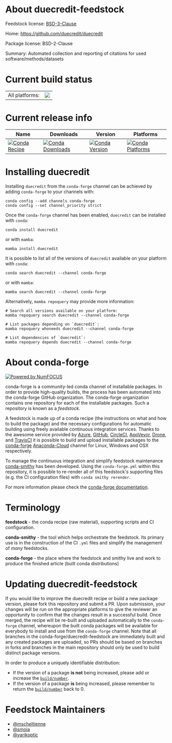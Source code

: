 About duecredit-feedstock
=========================

Feedstock license: [BSD-3-Clause](https://github.com/conda-forge/duecredit-feedstock/blob/main/LICENSE.txt)

Home: https://github.com/duecredit/duecredit

Package license: BSD-2-Clause

Summary: Automated collection and reporting of citations for used software/methods/datasets

Current build status
====================


<table><tr><td>All platforms:</td>
    <td>
      <a href="https://dev.azure.com/conda-forge/feedstock-builds/_build/latest?definitionId=18240&branchName=main">
        <img src="https://dev.azure.com/conda-forge/feedstock-builds/_apis/build/status/duecredit-feedstock?branchName=main">
      </a>
    </td>
  </tr>
</table>

Current release info
====================

| Name | Downloads | Version | Platforms |
| --- | --- | --- | --- |
| [![Conda Recipe](https://img.shields.io/badge/recipe-duecredit-green.svg)](https://anaconda.org/conda-forge/duecredit) | [![Conda Downloads](https://img.shields.io/conda/dn/conda-forge/duecredit.svg)](https://anaconda.org/conda-forge/duecredit) | [![Conda Version](https://img.shields.io/conda/vn/conda-forge/duecredit.svg)](https://anaconda.org/conda-forge/duecredit) | [![Conda Platforms](https://img.shields.io/conda/pn/conda-forge/duecredit.svg)](https://anaconda.org/conda-forge/duecredit) |

Installing duecredit
====================

Installing `duecredit` from the `conda-forge` channel can be achieved by adding `conda-forge` to your channels with:

```
conda config --add channels conda-forge
conda config --set channel_priority strict
```

Once the `conda-forge` channel has been enabled, `duecredit` can be installed with `conda`:

```
conda install duecredit
```

or with `mamba`:

```
mamba install duecredit
```

It is possible to list all of the versions of `duecredit` available on your platform with `conda`:

```
conda search duecredit --channel conda-forge
```

or with `mamba`:

```
mamba search duecredit --channel conda-forge
```

Alternatively, `mamba repoquery` may provide more information:

```
# Search all versions available on your platform:
mamba repoquery search duecredit --channel conda-forge

# List packages depending on `duecredit`:
mamba repoquery whoneeds duecredit --channel conda-forge

# List dependencies of `duecredit`:
mamba repoquery depends duecredit --channel conda-forge
```


About conda-forge
=================

[![Powered by
NumFOCUS](https://img.shields.io/badge/powered%20by-NumFOCUS-orange.svg?style=flat&colorA=E1523D&colorB=007D8A)](https://numfocus.org)

conda-forge is a community-led conda channel of installable packages.
In order to provide high-quality builds, the process has been automated into the
conda-forge GitHub organization. The conda-forge organization contains one repository
for each of the installable packages. Such a repository is known as a *feedstock*.

A feedstock is made up of a conda recipe (the instructions on what and how to build
the package) and the necessary configurations for automatic building using freely
available continuous integration services. Thanks to the awesome service provided by
[Azure](https://azure.microsoft.com/en-us/services/devops/), [GitHub](https://github.com/),
[CircleCI](https://circleci.com/), [AppVeyor](https://www.appveyor.com/),
[Drone](https://cloud.drone.io/welcome), and [TravisCI](https://travis-ci.com/)
it is possible to build and upload installable packages to the
[conda-forge](https://anaconda.org/conda-forge) [Anaconda-Cloud](https://anaconda.org/)
channel for Linux, Windows and OSX respectively.

To manage the continuous integration and simplify feedstock maintenance
[conda-smithy](https://github.com/conda-forge/conda-smithy) has been developed.
Using the ``conda-forge.yml`` within this repository, it is possible to re-render all of
this feedstock's supporting files (e.g. the CI configuration files) with ``conda smithy rerender``.

For more information please check the [conda-forge documentation](https://conda-forge.org/docs/).

Terminology
===========

**feedstock** - the conda recipe (raw material), supporting scripts and CI configuration.

**conda-smithy** - the tool which helps orchestrate the feedstock.
                   Its primary use is in the construction of the CI ``.yml`` files
                   and simplify the management of *many* feedstocks.

**conda-forge** - the place where the feedstock and smithy live and work to
                  produce the finished article (built conda distributions)


Updating duecredit-feedstock
============================

If you would like to improve the duecredit recipe or build a new
package version, please fork this repository and submit a PR. Upon submission,
your changes will be run on the appropriate platforms to give the reviewer an
opportunity to confirm that the changes result in a successful build. Once
merged, the recipe will be re-built and uploaded automatically to the
`conda-forge` channel, whereupon the built conda packages will be available for
everybody to install and use from the `conda-forge` channel.
Note that all branches in the conda-forge/duecredit-feedstock are
immediately built and any created packages are uploaded, so PRs should be based
on branches in forks and branches in the main repository should only be used to
build distinct package versions.

In order to produce a uniquely identifiable distribution:
 * If the version of a package **is not** being increased, please add or increase
   the [``build/number``](https://docs.conda.io/projects/conda-build/en/latest/resources/define-metadata.html#build-number-and-string).
 * If the version of a package **is** being increased, please remember to return
   the [``build/number``](https://docs.conda.io/projects/conda-build/en/latest/resources/define-metadata.html#build-number-and-string)
   back to 0.

Feedstock Maintainers
=====================

* [@mscheltienne](https://github.com/mscheltienne/)
* [@smoia](https://github.com/smoia/)
* [@yarikoptic](https://github.com/yarikoptic/)

